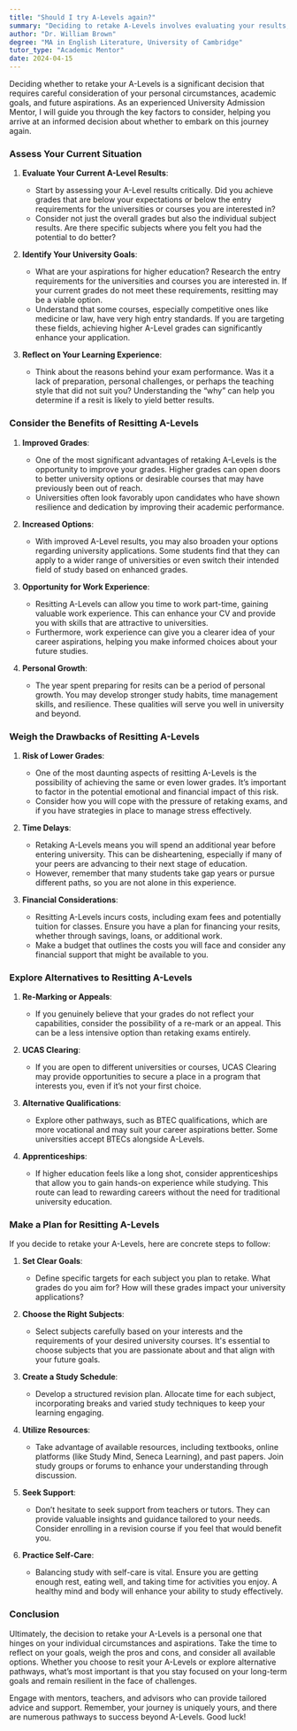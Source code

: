 ```yaml
---
title: "Should I try A-Levels again?"
summary: "Deciding to retake A-Levels involves evaluating your results, academic goals, and future aspirations for informed decision-making."
author: "Dr. William Brown"
degree: "MA in English Literature, University of Cambridge"
tutor_type: "Academic Mentor"
date: 2024-04-15
---
```


Deciding whether to retake your A-Levels is a significant decision that requires careful consideration of your personal circumstances, academic goals, and future aspirations. As an experienced University Admission Mentor, I will guide you through the key factors to consider, helping you arrive at an informed decision about whether to embark on this journey again.

### Assess Your Current Situation

1. **Evaluate Your Current A-Level Results**:
   - Start by assessing your A-Level results critically. Did you achieve grades that are below your expectations or below the entry requirements for the universities or courses you are interested in? 
   - Consider not just the overall grades but also the individual subject results. Are there specific subjects where you felt you had the potential to do better? 

2. **Identify Your University Goals**:
   - What are your aspirations for higher education? Research the entry requirements for the universities and courses you are interested in. If your current grades do not meet these requirements, resitting may be a viable option.
   - Understand that some courses, especially competitive ones like medicine or law, have very high entry standards. If you are targeting these fields, achieving higher A-Level grades can significantly enhance your application.

3. **Reflect on Your Learning Experience**:
   - Think about the reasons behind your exam performance. Was it a lack of preparation, personal challenges, or perhaps the teaching style that did not suit you? Understanding the “why” can help you determine if a resit is likely to yield better results.

### Consider the Benefits of Resitting A-Levels

1. **Improved Grades**:
   - One of the most significant advantages of retaking A-Levels is the opportunity to improve your grades. Higher grades can open doors to better university options or desirable courses that may have previously been out of reach.
   - Universities often look favorably upon candidates who have shown resilience and dedication by improving their academic performance.

2. **Increased Options**:
   - With improved A-Level results, you may also broaden your options regarding university applications. Some students find that they can apply to a wider range of universities or even switch their intended field of study based on enhanced grades.

3. **Opportunity for Work Experience**:
   - Resitting A-Levels can allow you time to work part-time, gaining valuable work experience. This can enhance your CV and provide you with skills that are attractive to universities.
   - Furthermore, work experience can give you a clearer idea of your career aspirations, helping you make informed choices about your future studies.

4. **Personal Growth**:
   - The year spent preparing for resits can be a period of personal growth. You may develop stronger study habits, time management skills, and resilience. These qualities will serve you well in university and beyond.

### Weigh the Drawbacks of Resitting A-Levels

1. **Risk of Lower Grades**:
   - One of the most daunting aspects of resitting A-Levels is the possibility of achieving the same or even lower grades. It’s important to factor in the potential emotional and financial impact of this risk.
   - Consider how you will cope with the pressure of retaking exams, and if you have strategies in place to manage stress effectively.

2. **Time Delays**:
   - Retaking A-Levels means you will spend an additional year before entering university. This can be disheartening, especially if many of your peers are advancing to their next stage of education.
   - However, remember that many students take gap years or pursue different paths, so you are not alone in this experience.

3. **Financial Considerations**:
   - Resitting A-Levels incurs costs, including exam fees and potentially tuition for classes. Ensure you have a plan for financing your resits, whether through savings, loans, or additional work.
   - Make a budget that outlines the costs you will face and consider any financial support that might be available to you.

### Explore Alternatives to Resitting A-Levels

1. **Re-Marking or Appeals**:
   - If you genuinely believe that your grades do not reflect your capabilities, consider the possibility of a re-mark or an appeal. This can be a less intensive option than retaking exams entirely.

2. **UCAS Clearing**:
   - If you are open to different universities or courses, UCAS Clearing may provide opportunities to secure a place in a program that interests you, even if it’s not your first choice.

3. **Alternative Qualifications**:
   - Explore other pathways, such as BTEC qualifications, which are more vocational and may suit your career aspirations better. Some universities accept BTECs alongside A-Levels.

4. **Apprenticeships**:
   - If higher education feels like a long shot, consider apprenticeships that allow you to gain hands-on experience while studying. This route can lead to rewarding careers without the need for traditional university education.

### Make a Plan for Resitting A-Levels

If you decide to retake your A-Levels, here are concrete steps to follow:

1. **Set Clear Goals**:
   - Define specific targets for each subject you plan to retake. What grades do you aim for? How will these grades impact your university applications?

2. **Choose the Right Subjects**:
   - Select subjects carefully based on your interests and the requirements of your desired university courses. It's essential to choose subjects that you are passionate about and that align with your future goals.

3. **Create a Study Schedule**:
   - Develop a structured revision plan. Allocate time for each subject, incorporating breaks and varied study techniques to keep your learning engaging.

4. **Utilize Resources**:
   - Take advantage of available resources, including textbooks, online platforms (like Study Mind, Seneca Learning), and past papers. Join study groups or forums to enhance your understanding through discussion.

5. **Seek Support**:
   - Don’t hesitate to seek support from teachers or tutors. They can provide valuable insights and guidance tailored to your needs. Consider enrolling in a revision course if you feel that would benefit you.

6. **Practice Self-Care**:
   - Balancing study with self-care is vital. Ensure you are getting enough rest, eating well, and taking time for activities you enjoy. A healthy mind and body will enhance your ability to study effectively.

### Conclusion

Ultimately, the decision to retake your A-Levels is a personal one that hinges on your individual circumstances and aspirations. Take the time to reflect on your goals, weigh the pros and cons, and consider all available options. Whether you choose to resit your A-Levels or explore alternative pathways, what’s most important is that you stay focused on your long-term goals and remain resilient in the face of challenges. 

Engage with mentors, teachers, and advisors who can provide tailored advice and support. Remember, your journey is uniquely yours, and there are numerous pathways to success beyond A-Levels. Good luck!
    